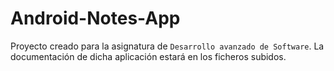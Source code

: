 # Android-Notes-App

Proyecto creado para la asignatura de `Desarrollo avanzado de Software`. La documentación de dicha aplicación estará en los ficheros subidos.
